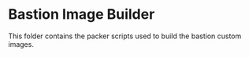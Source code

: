 # Bastion Image Builder

This folder contains the packer scripts used to build the bastion custom images.

